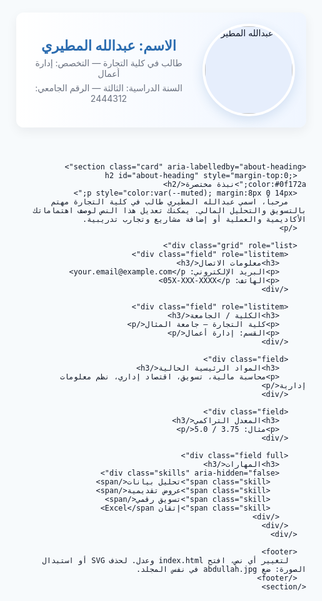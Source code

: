 <!DOCTYPE html>
<html lang="ar">
<head>
  <meta charset="utf-8" />
  <meta name="viewport" content="width=device-width,initial-scale=1" />
  <title>صفحة الطالب — عبدالله المطيري</title>
  <style>
    :root{ --accent:#2b6cb0; --muted:#6b7280; --bg:#f7fafc; --card:#ffffff; font-family: "Segoe UI", Tahoma, Arial, sans-serif; }
    html,body{ height:100%; margin:0; background:var(--bg); color:#111827; direction:rtl; }
    .container{ max-width:900px; margin:30px auto; padding:20px; }
    header{ display:flex; gap:20px; align-items:center; background:linear-gradient(90deg,var(--card),#f0f6ff); border-radius:12px; padding:18px; box-shadow:0 6px 18px rgba(16,24,40,0.06); }
    .photo { width:140px; height:140px; border-radius:50%; overflow:hidden; flex:0 0 140px; border:4px solid #fff; box-shadow:0 6px 18px rgba(43,108,176,0.16); background:#e6eefc; display:flex; align-items:center; justify-content:center; }
    .photo img{ width:100%; height:100%; object-fit:cover; display:block; }
    .heading{ flex:1; }
    h1{ margin:0; font-size:1.4rem; color:var(--accent); }
    p.subtitle{ margin:6px 0 0; color:var(--muted); }
    .card{ margin-top:20px; background:var(--card); border-radius:12px; padding:18px; box-shadow:0 6px 18px rgba(15,23,42,0.05); }
    .grid{ display:grid; grid-template-columns: 1fr 1fr; gap:14px; }
    .field{ padding:12px; border-radius:8px; background:#fbfdff; border:1px solid #eef2ff; }
    .field h3{ margin:0 0 6px 0; font-size:0.95rem; color:#0f172a; }
    .field p{ margin:0; color:var(--muted); font-size:0.95rem; }
    .full{ grid-column:1 / -1; }
    .skills{ display:flex; flex-wrap:wrap; gap:8px; }
    .skill{ background:#eef2ff; color:var(--accent); padding:6px 10px; border-radius:999px; font-size:0.85rem; }
    footer{ margin-top:18px; text-align:center; color:var(--muted); font-size:0.9rem; }
    @media (max-width:640px){ .grid{ grid-template-columns: 1fr; } .photo{ width:110px; height:110px; flex:0 0 110px; } }
  </style>
</head>
<body>
  <div class="container">
    <header role="banner" aria-label="معلومات الطالب">
      <div class="photo" aria-hidden="false">
        <!-- استبدل الصورة المدمجة بصورة حقيقية بوضع abdullah.jpg في نفس المجلد -->
        <img src="abdullah.jpg" alt="عبدالله المطيري" onerror="this.style.display='none'">
      </div>
      <div class="heading">
        <h1>الاسم: عبدالله المطيري</h1>
        <p class="subtitle">طالب في كلية التجارة — التخصص: إدارة أعمال</p>
        <p class="subtitle">السنة الدراسية: الثالثة — الرقم الجامعي: 2444312</p>
      </div>
    </header>

    <section class="card" aria-labelledby="about-heading">
      <h2 id="about-heading" style="margin-top:0; color:#0f172a;">نبذة مختصرة</h2>
      <p style="color:var(--muted); margin:8px 0 14px;">
        مرحباً، اسمي عبدالله المطيري طالب في كلية التجارة مهتم بالتسويق والتحليل المالي. يمكنك تعديل هذا النص لوصف اهتماماتك الأكاديمية والعملية أو إضافة مشاريع وتجارب تدريبية.
      </p>

      <div class="grid" role="list">
        <div class="field" role="listitem">
          <h3>معلومات الاتصال</h3>
          <p>البريد الإلكتروني: your.email@example.com</p>
          <p>الهاتف: 05X-XXX-XXXX</p>
        </div>

        <div class="field" role="listitem">
          <h3>الكلية / الجامعة</h3>
          <p>كلية التجارة — جامعة المثال</p>
          <p>القسم: إدارة أعمال</p>
        </div>

        <div class="field">
          <h3>المواد الرئيسية الحالية</h3>
          <p>محاسبة مالية، تسويق، اقتصاد إداري، نظم معلومات إدارية</p>
        </div>

        <div class="field">
          <h3>المعدل التراكمي</h3>
          <p>مثال: 3.75 / 5.0</p>
        </div>

        <div class="field full">
          <h3>المهارات</h3>
          <div class="skills" aria-hidden="false">
            <span class="skill">تحليل بيانات</span>
            <span class="skill">عروض تقديمية</span>
            <span class="skill">تسويق رقمي</span>
            <span class="skill">إتقان Excel</span>
          </div>
        </div>
      </div>

      <footer>
        لتغيير أي نص، افتح index.html وعدل. لحذف SVG أو استبدال الصورة: ضع abdullah.jpg في نفس المجلد.
      </footer>
    </section>
  </div>
</body>
</html>
